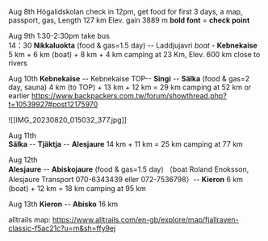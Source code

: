 Aug 8th Högalidskolan check in  12pm, get food for first 3 days, a map, passport, gas,
Length 127 km Elev. gain 3889 m
**bold font** = **check point** 

Aug 9th 1:30-2:30pm take bus  
	14：30  **Nikkaluokta** (food & gas=1.5 day) -- Laddjujavri *boat* - **Kebnekaise** 5 km + 6 km (boat) + 8 km + 4 km camping at 23 Km,  Elev. 600 km close to rivers 

Aug 10th
	**Kebnekaise** -- Kebnekaise TOP--  **Singi** -- **Sälka** (food & gas=2 day, sauna) 4 km (to TOP) + 13 km +  12 km = 29 km camping at 52 km or earlier
https://www.backpackers.com.tw/forum/showthread.php?t=10539927#post12175970

![[IMG_20230820_015032_377.jpg]]

Aug 11th   
	**Sälka**  --  **Tjäktja**  --  **Alesjaure** 14 km + 11 km = 25 km camping at 77 km

Aug 12th  
	**Alesjaure** -- **Abiskojaure** (food & gas=1.5 day) （boat  Roland Enoksson, Alesjaure Transport 070-6343439 eller 072-7536798）--  **Kieron**  6 km (boat) + 12 km = 18 km camping at 95 km

Aug 13th 
	**Kieron** -- **Abisko** 16 km 

alltrails map: https://www.alltrails.com/en-gb/explore/map/fjallraven-classic-f5ac21c?u=m&sh=ffy9ej